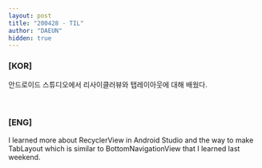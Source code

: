 ```yaml
---
layout: post
title: "200428 - TIL"
author: "DAEUN"
hidden: true
---
```


### [KOR]
안드로이드 스튜디오에서 리사이클러뷰와 탭레이아웃에 대해 배웠다.
<br><br><br>
### [ENG]
I learned more about RecyclerView in Android Studio and the way to make TabLayout which is similar to BottomNavigationView that I learned last weekend.